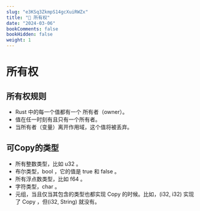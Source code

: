 ```yaml
---
slug: "e3KSq3ZkmpS14gcXuiRWZx"
title: "📝 所有权"
date: "2024-03-06"
bookComments: false
bookHidden: false
weight: 1
---
```


# 所有权

## 所有权规则
* Rust 中的每一个值都有一个 所有者（owner）。
* 值在任一时刻有且只有一个所有者。
* 当所有者（变量）离开作用域，这个值将被丢弃。

## 可Copy的类型
* 所有整数类型，比如 u32 。
* 布尔类型，bool ，它的值是 true 和 false 。
* 所有浮点数类型，比如 f64 。
* 字符类型，char 。
* 元组，当且仅当其包含的类型也都实现 Copy 的时候。比如，(i32, i32) 实现了 Copy ，但(i32, String) 就没有。